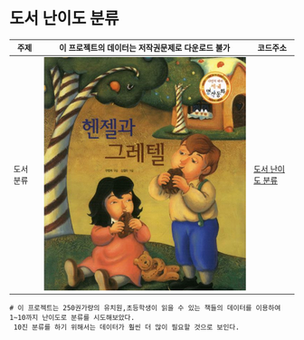 # 도서 난이도 분류

<!-- <pre><code><pre/><code/>안에 코드를 넣으면 된다 -->
| 주제 |이 프로젝트의 데이터는 저작권문제로 다운로드 불가| 코드주소 |
|------|-----|----------|
|도서 분류|<img src="./img/캡처.JPG" width="100%" height="50%">|[도서 난이도 분류](https://github.com/kwong3528/Book-Difficulty-Classification/blob/master/%EB%8F%84%EC%84%9C%20%EB%82%9C%EC%9D%B4%EB%8F%84%20%EB%B6%84%EB%A5%98/%EC%9E%84%EB%B2%A0%EB%94%A9%20%EC%B5%9C%EC%A2%85%EB%B3%B8.ipynb)|

<pre><code># 이 프로젝트는 250권가량의 유치원,초등학생이 읽을 수 있는 책들의 데이터를 이용하여 1~10까지 난이도로 분류를 시도해보았다.
 10진 분류를 하기 위해서는 데이터가 훨씬 더 많이 필요할 것으로 보인다.<pre/><code/>
